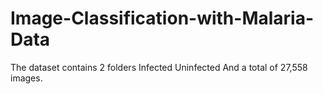 # Image-Classification-with-Malaria-Data
The dataset contains 2 folders  Infected Uninfected And a total of 27,558 images.
